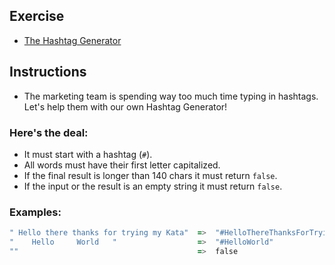 ## Exercise

- [The Hashtag Generator](https://www.codewars.com/kata/52449b062fb80683ec000024/train/python)

## Instructions

- The marketing team is spending way too much time typing in hashtags.
  Let's help them with our own Hashtag Generator!

### Here's the deal:

- It must start with a hashtag (`#`).
- All words must have their first letter capitalized.
- If the final result is longer than 140 chars it must return `false`.
- If the input or the result is an empty string it must return `false`.

### Examples:

```zsh
" Hello there thanks for trying my Kata"  =>  "#HelloThereThanksForTryingMyKata"
"    Hello     World   "                  =>  "#HelloWorld"
""                                        =>  false
```